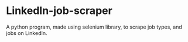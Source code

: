 # LinkedIn-job-scraper
A python program, made using selenium library, to scrape job types, and jobs on LinkedIn.
